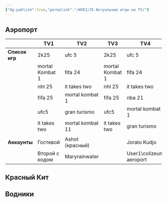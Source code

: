 ```yaml
---
{"dg-publish":true,"permalink":"/WIKI/📺 Актуальные игры на TV/"}
---
```


## Аэропорт

|                | **TV1**         | **TV2**          | **TV3**         | **TV4**                 | **TV5**         |
| -------------- | --------------- | ---------------- | --------------- | ----------------------- | --------------- |
| **Список игр** | 2k25            | ufc 5            | 2k25            | ufc 5                   | 2k25            |
|                | mortal Kombat 1 | fifa 24          | mortal Kombat 1 | fifa 24                 | mortal Kombat 1 |
|                | nhl 25          | it takes two     | nhl 25          | it takes two            | nhl 25          |
|                | fifa 25         | mortal kombat 1  | fifa 25         | nba 21                  | fifa 25         |
|                | ufc5            | gran turismo     | ufc5            | mortal kombat 1         | ufc5            |
|                | it takes two    | mortal kombat 11 | it takes two    | gran turismo            | it takes two    |
|                |                 |                  |                 |                         |                 |
| **Аккаунты**   | Гостевой        | Ashot (красный)  |                 | Jorato Kudjo            | Гостевые оба    |
|                | Второй с кодом  | Maryrainwater    |                 | User1\colizeum aeroport | (Быстра игра)   |


## Красный Кит

## Водники
